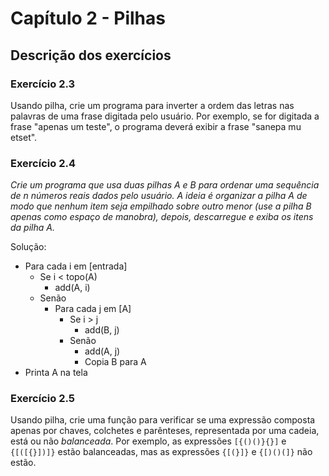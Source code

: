 # Capítulo 2 - Pilhas

## Descrição dos exercícios

### Exercício 2.3

Usando pilha, crie um programa para inverter a ordem das letras nas palavras de uma frase digitada pelo usuário. Por exemplo, se for digitada a frase "apenas um teste", o programa deverá exibir a frase "sanepa mu etset".

### Exercício 2.4

_Crie um programa que usa duas pilhas A e B para ordenar uma sequência de n números reais dados pelo usuário. A ideia é organizar a pilha A de modo que nenhum item seja empilhado sobre outro menor (use a pilha B apenas como espaço de manobra), depois, descarregue e exiba os itens da pilha A._

Solução:

- Para cada i em [entrada]
  - Se i < topo(A)
    - add(A, i)
  - Senão
    - Para cada j em [A]
      - Se i > j
        - add(B, j)
      - Senão
        - add(A, j)
        - Copia B para A
- Printa A na tela


### Exercício 2.5

Usando pilha, crie uma função para verificar se uma expressão composta apenas por chaves, colchetes e parênteses, representada por uma cadeia, está ou não _balanceada_. Por exemplo, as expressões `[{()()}{}]` e `{[([{}])]}` estão balanceadas, mas as expressões `{[(}]}` e `{[)()(]}` não estão.
